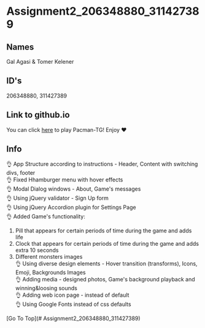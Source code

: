 # Assignment2_206348880_311427389
 
## Names
Gal Agasi & Tomer Kelener

## ID's
206348880, 311427389

## Link to github.io
You can click [here](https://web-development-environments-2021.github.io/Assignment2_206348880_311427389/) to play Pacman-TG!
Enjoy :heart:

## Info
:ok_hand: App Structure according to instructions - Header, Content with switching divs, footer<br />
:ok_hand: Fixed Hhamburger menu with hover effects<br />
:ok_hand: Modal Dialog windows - About, Game's messages<br />
:ok_hand: Using jQuery validator - Sign Up form<br />
:ok_hand: Using jQuery Accordion plugin for Settings Page<br />
:ok_hand: Added Game's functionality: <br />
  1. Pill that appears for certain periods of time during the game and adds life<br />
  2. Clock that appears for certain periods of time during the game and adds extra 10 seconds<br/>
  3. Different monsters images<br/>
:ok_hand: Using diverse design elements - Hover transition (transforms), Icons, Emoji, Backgrounds Images<br />
:ok_hand: Adding media - designed photos, Game's background playback and winning&loosing sounds<br />
:ok_hand: Adding web icon page - instead of default<br />
:ok_hand: Using Google Fonts instead of css defaults<br />


[Go To Top](# Assignment2_206348880_311427389)

